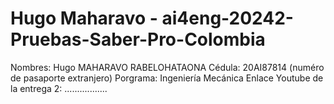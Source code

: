 # Hugo Maharavo - ai4eng-20242-Pruebas-Saber-Pro-Colombia

Nombres: Hugo MAHARAVO RABELOHATAONA
Cédula: 20AI87814 (numéro de pasaporte extranjero)
Porgrama: Ingeniería Mecánica
Enlace Youtube de la entrega 2: .................
